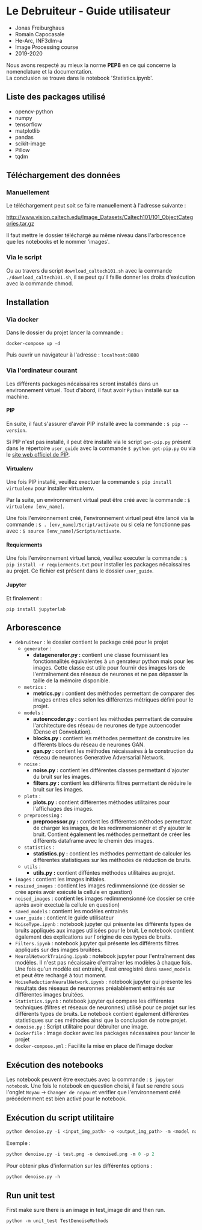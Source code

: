 # Le Debruiteur - Guide utilisateur

* Jonas Freiburghaus
* Romain Capocasale
* He-Arc, INF3dlm-a
* Image Processing course
* 2019-2020

Nous avons respecté au mieux la norme **PEP8** en ce qui concerne la nomenclature et la documentation.  
La conclusion se trouve dans le notebook 'Statistics.ipynb'.

## Liste des packages utilisé

* opencv-python
* numpy
* tensorflow
* matplotlib
* pandas
* scikit-image
* Pillow
* tqdm

## Téléchargement des données

### Manuellement

Le téléchargement peut soit se faire manuellement à l'adresse suivante :

http://www.vision.caltech.edu/Image_Datasets/Caltech101/101_ObjectCategories.tar.gz

Il faut mettre le dossier téléchargé au même niveau dans l'arborescence que les notebooks et le nommer 'images'.

### Via le script

Ou au travers du script ``download_caltech101.sh`` avec la commande ```./download_caltech101.sh```, il se peut qu'il faille donner les droits d'exécution avec la commande chmod.

## Installation

### Via docker

Dans le dossier du projet lancer la commande :

```
docker-compose up -d
```

Puis ouvrir un navigateur à l'adresse : `localhost:8888`

### Via l'ordinateur courant

Les différents packages nécaissaires seront installés dans un environnement virtuel. Tout d'abord, il faut avoir ``Python`` installé sur sa machine.

#### PIP

En suite, il faut s'assurer d'avoir PIP installé avec la commande : ```$ pip --version```.

Si PIP n'est pas installé, il peut être installé via le script ``get-pip.py`` présent dans le répertoire ``user_guide`` avec la commande ```$ python get-pip.py``` ou via le [site web officiel de PIP](https://pip.pypa.io/en/stable/installing/).

#### Virtualenv

Une fois PIP installé, veuillez exectuer la commande ```$ pip install virtualenv``` pour installer virtualenv.

Par la suite, un environnement virtual peut être créé avec la commande : ```$ virtualenv [env_name]```.

Une fois l'environnement créé, l'environnement virtuel peut être lancé via la commande : ```$ . [env_name]/Script/activate``` ou si cela ne fonctionne pas avec : ```$ source [env_name]/Scripts/activate```.

#### Requierments

Une fois l'environnement virtuel lancé, veuillez executer la commande : ```$ pip install -r requierments.txt``` pour installer les packages nécaissaires au projet. Ce fichier est présent dans le dossier ``user_guide``.

#### Jupyter

Et finalement : 

```
pip install jupyterlab
```

## Arborescence

* ``debruiteur`` : le dossier contient le package créé pour le projet
  * ``generator`` :
    * **datagenerator.py :** contient une classe fournissant les fonctionnalités équivalentes à un genrateur python mais pour les images. Cette classe est utile pour fournir des images lors de l'entraînement des réseaux de neurones et ne pas dépasser la taille de la mémoire disponible.  
  * ``metrics`` :
    * **metrics.py :** contient des méthodes permettant de comparer des images entres elles selon les différentes métriques défini pour le projet.
  * ``models`` :
    * **autoencoder.py :** contient les méthodes permettant de consuire l'architecture des réseau de neurones de type autoencoder (Dense et Convolution).
    * **blocks.py :** contient les méthodes permettant de construire les différents blocs du réseau de neurones GAN.
    * **gan.py :** contient les méthodes nécaissaires à la construction du réseau de neurones Generative Adversarial Network.
  * ``noise`` :
    * **noise.py :** contient les différentes classes permettant d'ajouter du bruit sur les images.
    * **filters.py :** contient les différents filtres permettant de réduire le bruit sur les images.
  * ``plots`` :
    * **plots.py :** contient différentes méthodes utilitaires pour l'affichages des images.
  * ``preprocessing`` :
    * **preprocessor.py :** contient les différentes méthodes permettant de charger les images, de les redimmensionner et d'y ajouter le bruit. Contient également les méthodes permettant de créer les différents dataframe avec le chemin des images.
  * ``statistics`` :
    * **statistics.py :** contient les méthodes permettant de calculer les différentes statistiques sur les méthodes de réduction de bruits.
  * ``utils`` :
    * **utils.py :** contient difféntes méthodes utilitaires au projet.
* ``images`` : contient les images initiales.
* ``resized_images`` : contient les images redimmensionné (ce dossier se crée après avoir exécuté la cellule en question)
* ``noised_images`` : contient les images redimmensionné (ce dossier se crée après avoir exectué la cellule en question)
* ``saved_models`` : contient les modèles entrainés
* ``user_guide`` : contient le guide utilisateur
* ``NoiseType.ipynb`` : notebook jupyter qui présente les différents types de bruits appliqués aux images utilisées pour le bruit. Le notebook contient également des explications sur l'origine de ces types de bruits.
* ``Filters.ipynb`` : notebook jupyter qui présente les différents filtres appliqués sur des images bruitées.
* ``NeuralNetworkTraining.ipynb`` : notebook jupyter pour l'entraînement des modèles. Il n'est pas nécaissaire d'entraîner les modèles à chaque fois. Une fois qu'un modèle est entrainé, il est enregistré dans ``saved_models`` et peut être rechargé à tout moment.
* ``NoiseReductionNeuralNetwork.ipynb`` : notebook jupyter qui présente les résultats des réseaux de neuronnes préalablement entrainés sur différentes images bruitées.
* ``Statistics.ipynb`` : notebook jupyter qui compare les différentes techniques (filtres et réseaux de neuronnes) utilisé pour ce projet sur les différents types de bruits. Le notebook contient également différentes statistiques sur ces méthodes ainsi que la conclusion de notre projet.
* ``denoise.py`` : Script utilitaire pour débruiter une image.
* ``Dockerfile`` : Image docker avec les packages nécessaires pour lancer le projet
* ``docker-compose.yml`` : Facilite la mise en place de l'image docker

## Exécution des notebooks

Les notebook peuvent être exectués avec la commande : ```$ jupyter notebook```. Une fois le notebook en question choisi, il faut se rendre sous l'onglet ``Noyau`` -> ``Changer de noyau`` et verifier que l'environnement créé précédemment est bien activé pour le notebook.

## Exécution du script utilitaire

```py
python denoise.py -i <input_img_path> -o <output_img_path> -m <model name> -p <post processing filter>
```

Exemple :

```py
python denoise.py -i test.png -o denoised.png -m 0 -p 2
```

Pour obtenir plus d'information sur les différentes options :

```py
python denoise.py -h
```

## Run unit test

First make sure there is an image in test_image dir and then run.

```
python -m unit_test TestDenoiseMethods
```
